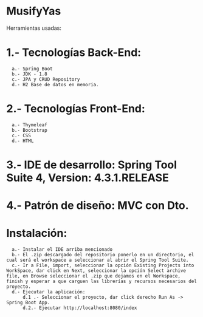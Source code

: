 # MusifyYas
Herramientas usadas: 
  # 1.- Tecnologías Back-End:
      a.- Spring Boot
      b.- JDK - 1.8
      c.- JPA y CRUD Repository
      d.- H2 Base de datos en memoria.
  # 2.- Tecnologías Front-End:
      a.- Thymeleaf
      b.- Bootstrap
      c.- CSS
      d.- HTML
  #  3.- IDE de desarrollo: Spring Tool Suite 4, Version: 4.3.1.RELEASE
  #  4.- Patrón de diseño: MVC con Dto.
  # Instalación:
      a.- Instalar el IDE arriba mencionado
      b.- El .zip descargado del repositorio ponerlo en un directorio, el cual será el workspace a seleccionar al abrir el Spring Tool Suite.
      c.- Ir a File, import, seleccionar la opción Existing Projects into WorkSpace, dar click en Next, seleccionar la opción Select archive file, en Browse seleccionar el .zip que dejamos en el Workspace, finish y esperar a que carguen las librerías y recursos necesarios del proyecto.
      d.- Ejecutar la aplicación: 
          d.1 .- Seleccionar el proyecto, dar click derecho Run As -> Spring Boot App.
          d.2.- Ejecutar http://localhost:8080/index
